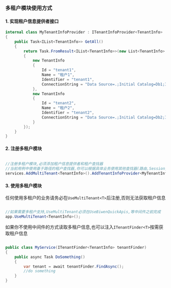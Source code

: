 ﻿### 多租户模块使用方式

#### 1. 实现租户信息提供者接口
```csharp
internal class MyTenantInfoProvider : ITenantInfoProvider<TenantInfo>
{
    public Task<IList<TenantInfo>> GetAll()
    {
        return Task.FromResult<IList<TenantInfo>>(new List<TenantInfo>
        {
            new TenantInfo
            {
                Id = "tenant1",
                Name = "租户1",
                Identifier = "tenant1",
                ConnectionString = "Data Source=.;Initial Catalog=Db1;Integrated Security=True"
            },
            new TenantInfo
            {
                Id = "tenant2",
                Name = "租户2",
                Identifier = "tenant2",
                ConnectionString = "Data Source=.;Initial Catalog=Db2;Integrated Security=True"
            }
        });
    }
}
```
#### 2. 注册多租户模块
```csharp

//注册多租户模块,必须添加租户信息提供者和租户查找器
//当前用例中使用基于路径的租户查找器,你可以根据具体业务使用其他查找器(路由,Session,Host,Header),或者自定义查找器
services.AddMultiTenant<TenantInfo>().AddTenantInfoProvider<MyTenantInfoProvider>().AddBasePathTenantFinder();

```

#### 3. 使用多租户模块

任何使用多租户的业务请务必在`UseMultiTenant<T>`后注册,否则无法获取租户信息

```csharp

//如果需要多租户支持,UseMultiTenant必须在UseBiwenQuickApis,等中间件之前完成
app.UseMultiTenant<TenantInfo>();

```

如果你不使用中间件的方式读取多租户信息,也可以注入`ITenantFinder<T>`按需获取租户信息
```csharp

public class MyService(ITenantFinder<TenantInfo> tenantFinder)
{
	public async Task DoSomething()
	{
		var tenant = await tenantFinder.FindAsync();
		//do something
	}
}

```